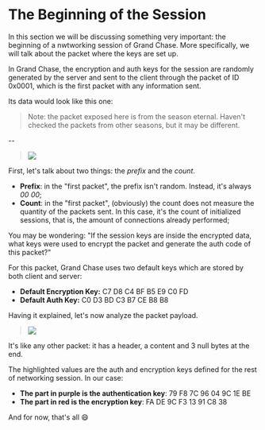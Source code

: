 # **The Beginning of the Session**

In this section we will be discussing something very important: the beginning of a nwtworking session of Grand Chase. More specifically, we will talk about the packet where the keys are set up.

In Grand Chase, the encryption and auth keys for the session are randomly generated by the server and sent to the client through the packet of ID 0x0001, which is the first packet with any information sent. 

Its data would look like this one:

> Note: the packet exposed here is from the season eternal. Haven't checked the packets from other seasons, but it may be different.

--
> ![](http://i.imgur.com/59AYGlf.png)

First, let's talk about two things: the _prefix_ and the _count_.

* **Prefix**: in the "first packet", the prefix isn't random. Instead, it's always _00 00_;
* **Count**: in the "first packet", (obviously) the count does not measure the quantity of the packets sent. In this case, it's the count of initialized sessions, that is, the amount of connections already performed;

You may be wondering: "If the session keys are inside the encrypted data, what keys were used to encrypt the packet and generate the auth code of this packet?"

For this packet, Grand Chase uses two default keys which are stored by both client and server:

* **Default Encryption Key:** C7 D8 C4 BF B5 E9 C0 FD
* **Default Auth Key:** C0 D3 BD C3 B7 CE B8 B8

Having it explained, let's now analyze the packet payload.
> ![](http://i.imgur.com/VNtTgXR.png)

It's like any other packet: it has a header, a content and 3 null bytes at the end. 

The highlighted values are the auth and encryption keys defined for the rest of networking session. In our case:

* **The part in purple is the authentication key**: 79 F8 7C 96 04 9C 1E BE
* **The part in red is the encryption key**: FA DE 9C F3 13 91 C8 38


And for now, that's all :smile:
